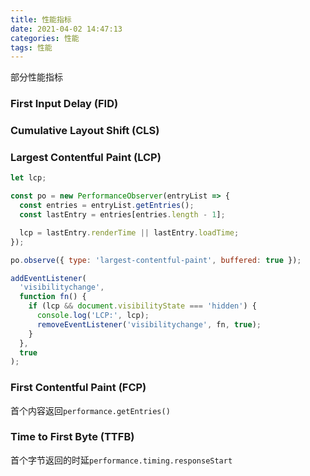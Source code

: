 ```yaml
---
title: 性能指标
date: 2021-04-02 14:47:13
categories: 性能
tags: 性能
---
```


部分性能指标

<!--more-->

### First Input Delay (FID)

### Cumulative Layout Shift (CLS)

### Largest Contentful Paint (LCP)

```javascript
let lcp;

const po = new PerformanceObserver(entryList => {
  const entries = entryList.getEntries();
  const lastEntry = entries[entries.length - 1];

  lcp = lastEntry.renderTime || lastEntry.loadTime;
});

po.observe({ type: 'largest-contentful-paint', buffered: true });

addEventListener(
  'visibilitychange',
  function fn() {
    if (lcp && document.visibilityState === 'hidden') {
      console.log('LCP:', lcp);
      removeEventListener('visibilitychange', fn, true);
    }
  },
  true
);
```

### First Contentful Paint (FCP)

首个内容返回`performance.getEntries()`

### Time to First Byte (TTFB)

首个字节返回的时延`performance.timing.responseStart`
